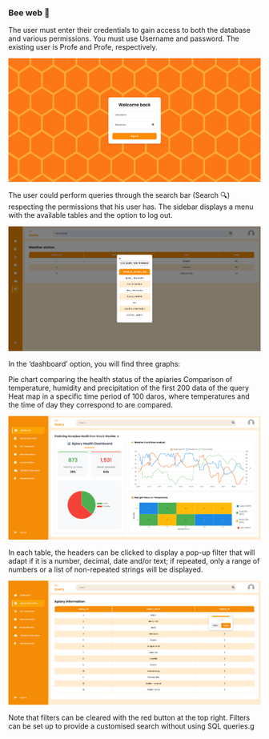 ### Bee web 🐝
The user must enter their credentials to gain access to both the database and various permissions. You must use Username and password. The existing user is Profe and Profe, respectively. 

![Login](/assets/login.png)

The user could perform queries through the search bar (Search 🔍) respecting the permissions that his user has.
The sidebar displays a menu with the available tables and the option to log out.

![SearchBar](/assets/searchbar.png)

In the ‘dashboard’ option, you will find three graphs: 

Pie chart comparing the health status of the apiaries
Comparison of temperature, humidity and precipitation of the first 200 data of the query 
Heat map in a specific time period of 100 daros, where temperatures and the time of day they correspond to are compared.

![Dashboard](/assets/dashboard.png)

In each table, the headers can be clicked to display a pop-up filter that will adapt if it is a number, decimal, date and/or text; if repeated, only a range of numbers or a list of non-repeated strings will be displayed.

![Table](/assets/tables.png)

Note that filters can be cleared with the red button at the top right. Filters can be set up to provide a customised search without using SQL queries.g
